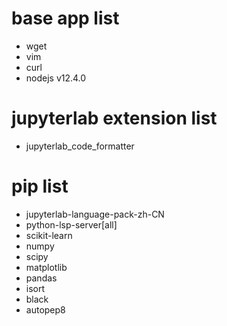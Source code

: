 # base app list

- wget
- vim
- curl
- nodejs v12.4.0

# jupyterlab extension list

- jupyterlab_code_formatter

# pip list

- jupyterlab-language-pack-zh-CN
- python-lsp-server[all]
- scikit-learn
- numpy
- scipy
- matplotlib
- pandas
- isort
- black
- autopep8
